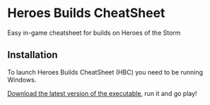 # Heroes Builds CheatSheet
Easy in-game cheatsheet for builds on Heroes of the Storm


## Installation

To launch Heroes Builds CheatSheet (HBC) you need to be running Windows.

[Download the latest version of the executable](https://github.com/LTKills/heroes_builds_cheatsheet/releases), run it and go play!
